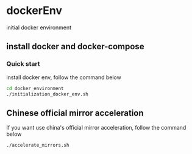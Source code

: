 # dockerEnv

initial docker environment
## install docker and docker-compose
### Quick start
install docker env, follow the command below
```bash
cd docker_environment
./initialization_docker_env.sh
```

## Chinese official mirror acceleration
If you want use china's official mirror acceleration, follow the command below
```bash
./accelerate_mirrors.sh
```
